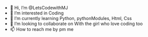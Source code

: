 - 👋 Hi, I’m @LetsCodewithMJ
- 👀 I’m interested in Coding
- 🌱 I’m currently learning Python, pythonModules, Html, Css
- 💞️ I’m looking to collaborate on With the girl who love coding too
- 📫 How to reach me by pm me

<!---
LetsCodewithMJ/LetsCodewithMJ is a ✨ special ✨ repository because its `README.md` (this file) appears on your GitHub profile.
You can click the Preview link to take a look at your changes.
--->
